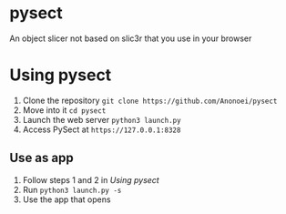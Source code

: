 # pysect
 An object slicer not based on slic3r that you use in your browser

# Using pysect
 1. Clone the repository `git clone https://github.com/Anonoei/pysect`
 2. Move into it `cd pysect`
 3. Launch the web server `python3 launch.py`
 4. Access PySect at `https://127.0.0.1:8328`

## Use as app
 1. Follow steps 1 and 2 in *Using pysect*
 2. Run `python3 launch.py -s`
 3. Use the app that opens
